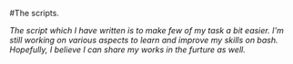 #The scripts.

_The script which I have written is to make few of my task a bit easier. I'm still working on various aspects to learn and improve my skills on bash. Hopefully, I believe I can share my works in the furture as well._

